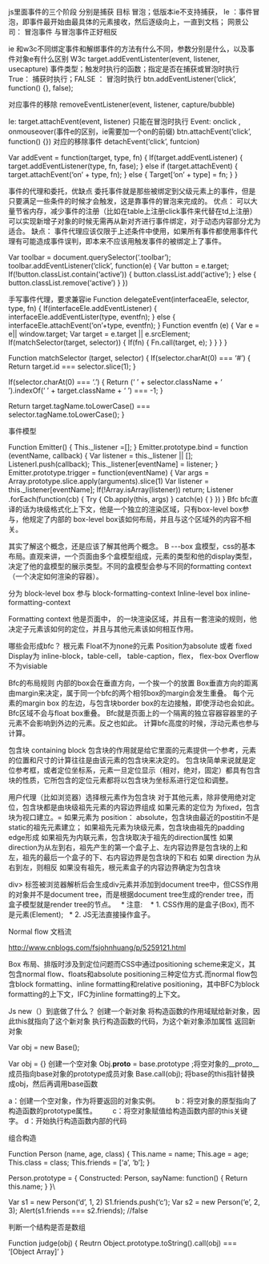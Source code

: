 js里面事件的三个阶段
  分别是捕获 目标 冒泡；低版本ie不支持捕获，
Ie ：事件冒泡，即事件最开始由最具体的元素接收，然后逐级向上，一直到文档；
网景公司： 冒泡事件 与冒泡事件正好相反

ie 和w3c不同绑定事件和解绑事件的方法有什么不同，参数分别是什么，以及事件对象e有什么区别
W3c   target.addEventListenter(event, listener, usecapture)
事件类型；触发时执行的函数；指定是否在捕获或冒泡时执行
True： 捕获时执行；FALSE ： 冒泡时执行
btn.addEventListener(‘click’, function() {}, false);

对应事件的移除  removeEventListener(event, listener, capture/bubble)

Ie: target.attachEvent(event, listener) 只能在冒泡时执行
Event: onclick , onmouseover(事件e的区别，ie需要加一个on的前缀)
btn.attachEvent(‘click’, function() {})
对应的移除事件 detachEvent(‘click’, funtcion)

Var addEvent = function(target, type, fn) {
If(target.addEventListener) {
target.addEventListener(type, fn, fase);
} else if (target.attachEvent) {
target.attachEvent(‘on’ + type, fn);
} else {
Target[‘on’ + type] = fn;
}
}


事件的代理和委托，优缺点
 委托事件就是那些被绑定到父级元素上的事件，但是只要满足一些条件的时候才会触发，这是靠事件的冒泡来完成的。
  优点： 可以大量节省内存，减少事件的注册（比如在table上注册click事件来代替在td上注册）
可以实现新增子对象的时候无需再从新对齐进行事件绑定，对于动态内容部分尤为适合。
  缺点： 事件代理应该仅限于上述条件中使用，如果所有事件都使用事件代理有可能造成事件误判，即本来不应该用触发事件的被绑定上了事件。

Var toolbar = document.querySelector(‘.toolbar’);
toolbar.addEventListener(‘click’, function(e) {
Var button = e.target;
If(!button.classList.contain(‘active’)) {
button.classList.add(‘active’);
} else {
button.classList.remove(‘active’)
}
}) 

手写事件代理，要求兼容ie
Function delegateEvent(interfaceaEle, selector, type, fn) {
If(interfaceEle.addEventListener) {
interfaceEle.addEventLister(type, eventfn);
} else {
interfaceEle.attachEvent(‘on’+type, eventfn);
}
Function eventfn (e) {
Var e = e|| window.target;
Var target = e.target || e.srcElement;
If(matchSelector(target, selector)) {
If(fn) {
Fn.call(target, e);
}
}
}
}

Function matchSelector (target, selector) {
If(selector.charAt(0) === ‘#’) {
Return target.id === selector.slice(1);
}

If(selector.charAt(0) === ‘.’) {
Return (‘ ’ + selector.className + ‘ ’).indexOf(‘ ’ + target.className + ‘ ’) ===  -1; 
}

Return target.tagName.toLowerCase() === selector.tagName.toLowerCase();
}

事件模型

Function Emitter() {
This._listener =[];
}
Emitter.prototype.bind = function (eventName, callback) {
Var listener = this._listener || [];
Listenerl.push(callback);
This._listener[eventName] = listener;
}
Emitter.prototype.trigger = function(eventName) {
Var args = Array.prototype.slice.apply(arguments).slice(1)
Var listener = this._listener[eventName];
If(!Array.isArray(listener)) return;
Listener .forEach(function(cb) {
Try {
Cb.apply(this, args)
} catch(e) {
} 
})
}
Bfc
bfc直译的话为块级格式化上下文，他是一个独立的渲染区域，只有box-level box参与，他规定了内部的 box-level box该如何布局，并且与这个区域外的内容不相关。

其实了解这个概念，还是应该了解其他两个概念。
B ---box 盒模型，css的基本布局。直观来讲，一个页面由多个盒模型组成，元素的类型和他的display类型，决定了他的盒模型的展示类型。不同的盒模型会参与不同的formatting context（一个决定如何渲染的容器）。

分为 block-level box  参与 block-formatting-context
 		Inline-level box  inline-formatting-context

Formatting context
他是页面中，	的一块渲染区域，并且有一套渲染的规则，他决定子元素该如何的定位，并且与其他元素该如何相互作用。

哪些会形成bfc？
根元素
Float不为none的元素
Position为absolute 或者 fixed
Display为 inline-block，table-cell， table-caption，flex， flex-box
Overflow不为visiable

Bfc的布局规则
内部的box会在垂直方向，一个挨一个的放置
Box垂直方向的距离由margin来决定，属于同一个bfc的两个相邻box的margin会发生重叠。
每个元素的margin box 的左边，与包含块border box的左边接触，即使浮动也会如此。
Bfc区域不会与float box重叠。
Bfc就是页面上的一个隔离的独立容器容器里的子元素不会影响到外边的元素。反之也如此。
计算bfc高度的时候，浮动元素也参与计算。

包含块 containing block
包含块的作用就是给它里面的元素提供一个参考，元素的位置和尺寸的计算往往是由该元素的包含块来决定的。
包含块简单来说就是定位参考框，或者定位坐标系，元素一旦定位显示（相对，绝对，固定）都具有包含块的性质，它所包含的定位元素都将以包含块为坐标系进行定位和调整。

用户代理（比如浏览器）选择根元素作为包含块
对于其他元素，除非使用绝对定位，包含块都是由块级祖先元素的内容边界组成
如果元素的定位为 为fixed，包含块为视口建立。=
如果元素为 position： absolute，包含块由最近的postitin不是static的祖先元素建立；
如果祖先元素为块级元素，包含块由祖先的padding edge形成
如果祖先为内联元素，包含块取决于祖先的direction属性
如果direction为从左到右，祖先产生的第一个盒子上、左内容边界是包含块的上和左，祖先的最后一个盒子的下、右内容边界是包含块的下和右
如果 direction 为从右到左，则相反
如果没有祖先，根元素盒子的内容边界确定为包含块

div></div> 标签被浏览器解析后会生成div元素并添加到document tree中，但CSS作用的对象并不是document tree，而是根据document tree生成的render tree，而盒子模型就是render tree的节点。   * 注意:    * 1. CSS作用的是盒子(Box), 而不是元素(Element);   * 2. JS无法直接操作盒子。

Normal flow 文档流

http://www.cnblogs.com/fsjohnhuang/p/5259121.html

Box 布局、排版时涉及到定位问题而CSS中通过positioning scheme来定义，其包含normal flow、floats和absolute positioning三种定位方式.而normal flow包含block formatting、inline formatting和relative positioning，其中BFC为block formatting的上下文，IFC为inline formatting的上下文。

Js new（）到底做了什么？
创建一个新对象
将构造函数的作用域赋给新对象，因此this就指向了这个新对象
执行构造函数的代码，为这个新对象添加属性
返回新对象

Var obj = new Base();


Var obj = {} 创建一个空对象
Obj.__proto__ = base.prototype	;将空对象的__proto__成员指向base对象的prototype成员对象
Base.call(obj); 将base的this指针替换成obj，然后再调用base函数

a：创建一个空对象，作为将要返回的对象实例。
　　b：将空对象的原型指向了构造函数的prototype属性。
　　c：将空对象赋值给构造函数内部的this关键字。
d：开始执行构造函数内部的代码

组合构造

Function Person (name, age, class) {
This.name = name;
This.age = age;
This.class = class;
This.friends = [‘a’, ‘b’];
}

Person.prototype = {
Constructed: Person,
sayName: function() {
Return this.name;
}
}\

Var s1 = new Person(‘d’, 1, 2)
S1.friends.push(‘c’);
Var s2 = new Person(‘e’, 2, 3);
Alert(s1.friends === s2.friends); //false

判断一个结构是否是数组

Function judge(obj) {
Reutrn Object.prototype.toString().call(obj) === ‘[Object Array]’
}
 	
